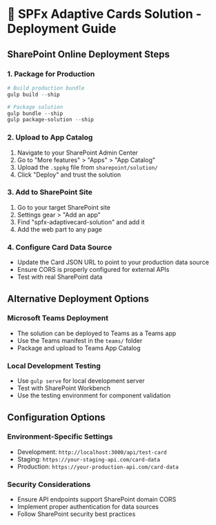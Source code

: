 # 🚀 SPFx Adaptive Cards Solution - Deployment Guide

## SharePoint Online Deployment Steps

### 1. Package for Production
```powershell
# Build production bundle
gulp build --ship

# Package solution
gulp bundle --ship
gulp package-solution --ship
```

### 2. Upload to App Catalog
1. Navigate to your SharePoint Admin Center
2. Go to "More features" > "Apps" > "App Catalog"
3. Upload the `.sppkg` file from `sharepoint/solution/`
4. Click "Deploy" and trust the solution

### 3. Add to SharePoint Site
1. Go to your target SharePoint site
2. Settings gear > "Add an app"
3. Find "spfx-adaptivecard-solution" and add it
4. Add the web part to any page

### 4. Configure Card Data Source
- Update the Card JSON URL to point to your production data source
- Ensure CORS is properly configured for external APIs
- Test with real SharePoint data

## Alternative Deployment Options

### Microsoft Teams Deployment
- The solution can be deployed to Teams as a Teams app
- Use the Teams manifest in the `teams/` folder
- Package and upload to Teams App Catalog

### Local Development Testing
- Use `gulp serve` for local development server
- Test with SharePoint Workbench
- Use the testing environment for component validation

## Configuration Options

### Environment-Specific Settings
- Development: `http://localhost:3000/api/test-card`
- Staging: `https://your-staging-api.com/card-data`
- Production: `https://your-production-api.com/card-data`

### Security Considerations
- Ensure API endpoints support SharePoint domain CORS
- Implement proper authentication for data sources
- Follow SharePoint security best practices
